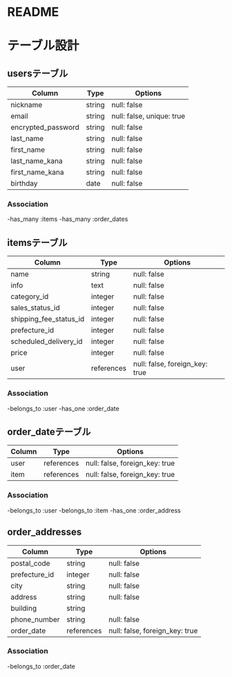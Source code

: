 # README

# テーブル設計

##  usersテーブル

| Column             | Type        | Options                        |
| ------------------ | ------------| ------------------------------ |
| nickname           | string      | null: false                    |
| email              | string      | null: false, unique: true      |
| encrypted_password | string      | null: false                    |
| last_name          | string      | null: false                    |
| first_name         | string      | null: false                    |
| last_name_kana     | string      | null: false                    |
| first_name_kana    | string      | null: false                    |  
| birthday           | date        | null: false                    |
###  Association

-has_many :items
-has_many :order_dates


##  itemsテーブル

| Column                      | Type        | Options                        |
| --------------------------- | ----------- | ------------------------------ |
| name                        | string      | null: false                    |
| info                        | text        | null: false                    |
| category_id                 | integer     | null: false                    |
| sales_status_id             | integer     | null: false                    |
| shipping_fee_status_id      | integer     | null: false                    |
| prefecture_id               | integer     | null: false                    |
| scheduled_delivery_id       | integer     | null: false                    |
| price                       | integer     | null: false                    |
| user                        | references  | null: false, foreign_key: true |
###  Association

-belongs_to :user
-has_one :order_date


##  order_dateテーブル

| Column             | Type       | Options                        |
| ------------------ | ---------- | ------------------------------ |
| user               | references | null: false, foreign_key: true |
| item               | references | null: false, foreign_key: true |
###  Association

-belongs_to :user
-belongs_to :item
-has_one    :order_address


##  order_addresses

| Column             | Type          | Options                      |
| ------------------ | ------------- | ---------------------------- |
| postal_code        | string        | null: false                  |
| prefecture_id      | integer       | null: false                  |
| city               | string        | null: false                  |
| address          | string        | null: false                  |
| building           | string        |
| phone_number       | string        | null: false                  |
| order_date         | references | null: false, foreign_key: true  |
###  Association
-belongs_to :order_date


